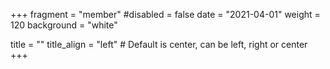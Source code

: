 +++
fragment = "member"
#disabled = false
date = "2021-04-01"
weight = 120
background = "white"

title = ""
title_align = "left" # Default is center, can be left, right or center
+++
